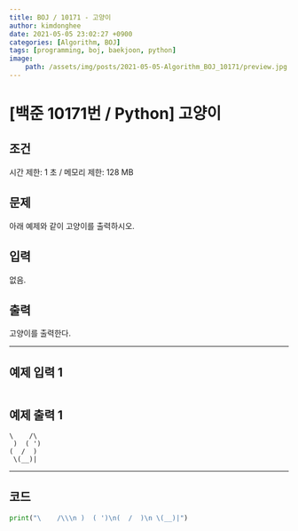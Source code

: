 ```yaml
---
title: BOJ / 10171 - 고양이
author: kimdonghee
date: 2021-05-05 23:02:27 +0900
categories: [Algorithm, BOJ]
tags: [programming, boj, baekjoon, python]
image:
    path: /assets/img/posts/2021-05-05-Algorithm_BOJ_10171/preview.jpg
---
```


# **[백준 10171번 / Python] 고양이**

## **조건**

시간 제한: 1 초 / 메모리 제한: 128 MB

## **문제**

아래 예제와 같이 고양이를 출력하시오.

## **입력**

없음.

## **출력**

고양이를 출력한다.

---

## **예제 입력 1**

```
```

## **예제 출력 1**

```
\    /\
 )  ( ')
(  /  )
 \(__)|
```

---

## **코드**

```python
print("\    /\\\n )  ( ')\n(  /  )\n \(__)|")
```